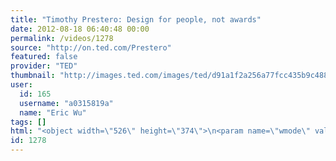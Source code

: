 ```yaml
---
title: "Timothy Prestero: Design for people, not awards"
date: 2012-08-18 06:40:48 00:00
permalink: /videos/1278
source: "http://on.ted.com/Prestero"
featured: false
provider: "TED"
thumbnail: "http://images.ted.com/images/ted/d91a1f2a256a77fcc435b9c488211555e67a5687_389x292.jpg"
user:
  id: 165
  username: "a0315819a"
  name: "Eric Wu"
tags: []
html: "<object width=\"526\" height=\"374\">\n<param name=\"wmode\" value=\"transparent\"><param name=\"movie\" value=\"http://video.ted.com/assets/player/swf/EmbedPlayer.swf\"><param name=\"allowFullScreen\" value=\"true\"><param name=\"allowScriptAccess\" value=\"always\"><param name=\"wmode\" value=\"transparent\"><param name=\"bgColor\" value=\"#ffffff\"><param name=\"flashvars\" value=\"vu=http://video.ted.com/talk/stream/2012X/Blank/TimothyPrestero_2012X-320k.mp4&amp;su=http://images.ted.com/images/ted/tedindex/embed-posters/TimothyPrestero_2012X-embed.jpg&amp;vw=512&amp;vh=288&amp;ap=0&amp;ti=1549&amp;lang=en&amp;introDuration=15330&amp;adDuration=4000&amp;postAdDuration=830&amp;adKeys=talk=timothy_prestero_design_for_people_not_awards;year=2012;theme=design_like_you_give_a_damn;theme=tales_of_invention;theme=medicine_without_borders;event=TEDxBoston+2012;tag=design;tag=health+care;tag=product+design;&amp;preAdTag=tconf.ted/embed;tile=1;sz=512x288;\"><embed src=\"http://video.ted.com/assets/player/swf/EmbedPlayer.swf\" pluginspace=\"http://www.macromedia.com/go/getflashplayer\" type=\"application/x-shockwave-flash\" wmode=\"transparent\" bgcolor=\"#ffffff\" width=\"526\" height=\"374\" allowfullscreen=\"true\" allowscriptaccess=\"always\" flashvars=\"vu=http://video.ted.com/talk/stream/2012X/Blank/TimothyPrestero_2012X-320k.mp4&amp;su=http://images.ted.com/images/ted/tedindex/embed-posters/TimothyPrestero_2012X-embed.jpg&amp;vw=512&amp;vh=288&amp;ap=0&amp;ti=1549&amp;lang=en&amp;introDuration=15330&amp;adDuration=4000&amp;postAdDuration=830&amp;adKeys=talk=timothy_prestero_design_for_people_not_awards;year=2012;theme=design_like_you_give_a_damn;theme=tales_of_invention;theme=medicine_without_borders;event=TEDxBoston+2012;tag=design;tag=health+care;tag=product+design;&amp;preAdTag=tconf.ted/embed;tile=1;sz=512x288;\"></embed></object>"
id: 1278
---
```



